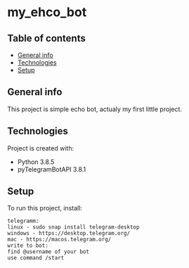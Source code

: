# my_ehco_bot
## Table of contents
* [General info](#general-info)
* [Technologies](#technologies)
* [Setup](#setup)

## General info
This project is simple echo bot, actualy my first little project.
	
## Technologies
Project is created with:
* Python 3.8.5
* pyTelegramBotAPI 3.8.1 
	
## Setup
To run this project, install:

```
telegramm:
linux - sudo snap install telegram-desktop
windows - https://desktop.telegram.org/
mac - https://macos.telegram.org/
write to bot:
find @username of your bot
use command /start
```
